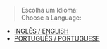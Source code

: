 > Escolha um Idioma:\
> Choose a Language:

- [INGLÊS / ENGLISH](resume-en.md)
- [PORTUGUÊS / PORTUGUESE](resume-ptbr.md)